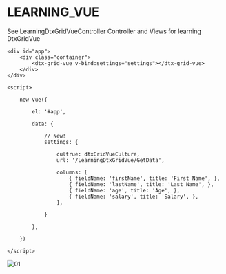 # LEARNING_VUE

See LearningDtxGridVueController Controller and Views for learning DtxGridVue

	<div id="app">
		<div class="container">
			<dtx-grid-vue v-bind:settings="settings"></dtx-grid-vue>
		</div>
	</div>
  
	<script>

		new Vue({

			el: '#app',

			data: {

				// New!
				settings: {

					cultrue: dtxGridVueCulture,
					url: '/LearningDtxGridVue/GetData',

					columns: [
						{ fieldName: 'firstName', title: 'First Name', },
						{ fieldName: 'lastName', title: 'Last Name', },
						{ fieldName: 'age', title: 'Age', },
						{ fieldName: 'salary', title: 'Salary', },
					],

				}

			},

		})

	</script>

![01](https://user-images.githubusercontent.com/8329347/46260289-c882a380-c4f0-11e8-86b8-4622abeaf0b5.jpg)
